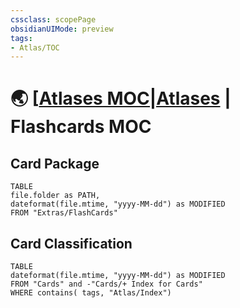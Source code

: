 ```yaml
---
cssclass: scopePage
obsidianUIMode: preview
tags:
- Atlas/TOC
---
```


# 🌏 [[Atlases MOC|Atlases](../../Atlas/Atlases%20MOC.md) | Flashcards MOC

## Card Package

```dataview
TABLE
file.folder as PATH,
dateformat(file.mtime, "yyyy-MM-dd") as MODIFIED
FROM "Extras/FlashCards"
```

## Card Classification

```dataview
TABLE
dateformat(file.mtime, "yyyy-MM-dd") as MODIFIED
FROM "Cards" and -"Cards/+ Index for Cards"
WHERE contains( tags, "Atlas/Index")
```
